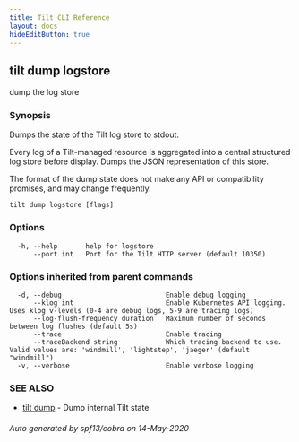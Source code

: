 ```yaml
---
title: Tilt CLI Reference
layout: docs
hideEditButton: true
---
```

## tilt dump logstore

dump the log store

### Synopsis

Dumps the state of the Tilt log store to stdout.

Every log of a Tilt-managed resource is aggregated into a central structured log
store before display. Dumps the JSON representation of this store.

The format of the dump state does not make any API or compatibility promises,
and may change frequently.


```
tilt dump logstore [flags]
```

### Options

```
  -h, --help       help for logstore
      --port int   Port for the Tilt HTTP server (default 10350)
```

### Options inherited from parent commands

```
  -d, --debug                          Enable debug logging
      --klog int                       Enable Kubernetes API logging. Uses klog v-levels (0-4 are debug logs, 5-9 are tracing logs)
      --log-flush-frequency duration   Maximum number of seconds between log flushes (default 5s)
      --trace                          Enable tracing
      --traceBackend string            Which tracing backend to use. Valid values are: 'windmill', 'lightstep', 'jaeger' (default "windmill")
  -v, --verbose                        Enable verbose logging
```

### SEE ALSO

* [tilt dump](tilt_dump.html)	 - Dump internal Tilt state

###### Auto generated by spf13/cobra on 14-May-2020
